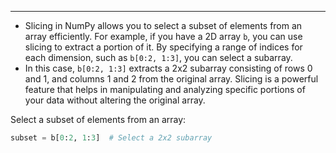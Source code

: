 ---

* Slicing in NumPy allows you to select a subset of elements from an array efficiently. For example, if you have a 2D array `b`, you can use slicing to extract a portion of it. By specifying a range of indices for each dimension, such as `b[0:2, 1:3]`, you can select a subarray.
* In this case, `b[0:2, 1:3]` extracts a 2x2 subarray consisting of rows 0 and 1, and columns 1 and 2 from the original array. Slicing is a powerful feature that helps in manipulating and analyzing specific portions of your data without altering the original array.

Select a subset of elements from an array:

````python
subset = b[0:2, 1:3]  # Select a 2x2 subarray
````
